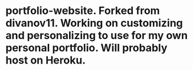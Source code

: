 # portfolio-website. Forked from divanov11. Working on customizing and personalizing to use for my own personal portfolio. Will probably host on Heroku.
